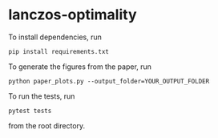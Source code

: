 # lanczos-optimality
To install dependencies, run
```
pip install requirements.txt
```

To generate the figures from the paper, run
```
python paper_plots.py --output_folder=YOUR_OUTPUT_FOLDER
```

To run the tests, run
```
pytest tests
```
from the root directory.
